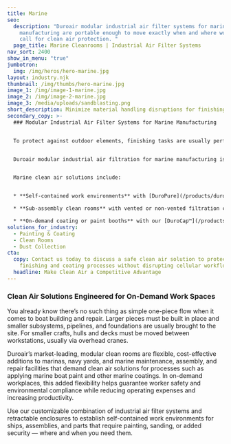 ```yaml
---
title: Marine
seo:
  description: "Duroair modular industrial air filter systems for marine
    manufacturing are portable enough to move exactly when and where workflows
    call for clean air protection. "
  page_title: Marine Cleanrooms | Industrial Air Filter Systems
nav_sort: 2400
show_in_menu: "true"
jumbotron:
  img: /img/heros/hero-marine.jpg
layout: industry.njk
thumbnail: /img/thumbs/hero-marine.jpg
image_1: /img/image-1-marine.jpg
image_2: /img/image-2-marine.jpg
image_3: /media/uploads/sandblasting.png
short_description: Minimize material handling disruptions for finishing and painting.
secondary_copy: >-
  ### Modular Industrial Air Filter Systems for Marine Manufacturing


  To protect against outdoor elements, finishing tasks are usually performed indoors, bringing both logistical and safety challenges due to VOCs, hexavalent chromium, and other fumes and fiberglass dust particles released during sanding, painting, and coating.  But conventional exhaust units don’t sufficiently protect against these hazards and aren't conducive to cellular production.


  Duroair modular industrial air filtration for marine manufacturing is portable enough to move exactly when and where workflows call for clean air protection. Each unique solution is engineered to minimize disruptions and prevent wasted man-hours moving large workpieces between painting and finishing processes.


  Marine clean air solutions include:


  * **Self-contained work environments** with [DuroPure](/products/duropure)™ non-vented filtration, paired with retractable enclosures with swivel and lock casters for stop-and-start workflows

  * **Sub-assembly clean rooms** with vented or non-vented filtration coupled with [DuroRoom™](/products/duroroom) retractable enclosures scalable to the size of large workpieces, suitable for sanding, grinding, coating, and repairs

  * **On-demand coating or paint booths** with our [DuroCap™](/products/durocap) patented two-stage, [Taper Draft Airflow Technology](/products/taper-draft-airflow-technology) to filter 99.4% of all airborne contaminants and speed dry times without heaters, blowers, or drying agents
solutions_for_industry:
  - Painting & Coating
  - Clean Rooms
  - Dust Collection
cta:
  copy: Contact us today to discuss a safe clean air solution to protect marine
    finishing and coating processes without disrupting cellular workflows.
  headline: Make Clean Air a Competitive Advantage
---
```

### Clean Air Solutions Engineered for On-Demand Work Spaces

You already know there’s no such thing as simple one-piece flow when it comes to boat building and repair. Larger pieces must be built in place and smaller subsystems, pipelines, and foundations are usually brought to the site. For smaller crafts, hulls and decks must be moved between workstations, usually via overhead cranes.

Duroair’s market-leading, modular clean rooms are flexible, cost-effective additions to marinas, navy yards, and marine maintenance, assembly, and repair facilities that demand clean air solutions for processes such as applying marine boat paint and other marine coatings. In on-demand workplaces, this added flexibility helps guarantee worker safety and environmental compliance while reducing operating expenses and increasing productivity.

Use our customizable combination of industrial air filter systems and retractable enclosures to establish self-contained work environments for ships, assemblies, and parts that require painting, sanding, or added security — where and when you need them.